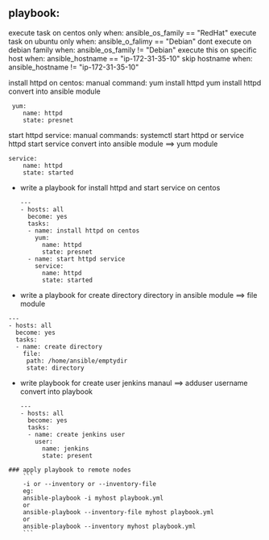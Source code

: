 ## playbook: 
execute task on centos only
when: ansible_os_family == "RedHat"
execute task on ubuntu only
when: ansible_o_falimy == "Debian"
dont execute on debian family
when: ansible_os_family != "Debian"
execute this on specific host
when: ansible_hostname == "ip-172-31-35-10"
skip hostname 
when: ansible_hostname != "ip-172-31-35-10"


install httpd on centos: 
manual command: yum install httpd
yum install httpd convert into ansible module
```
 yum:
    name: httpd
    state: presnet
```
start httpd service:
manual commands: systemctl start httpd or service httpd start
service convert into ansible module ==> yum module
```
service:
    name: httpd
    state: started
```
* write a playbook for install httpd and start service on centos
  ```
  ---
  - hosts: all
    become: yes
    tasks:
    - name: install httpd on centos
      yum:
        name: httpd
        state: presnet
    - name: start httpd service
      service:
        name: httpd
        state: started
  ```
* write a playbook for create directory
   directory in ansible module  ==> file module
```
---
- hosts: all
  become: yes
  tasks:
  - name: create directory
    file: 
     path: /home/ansible/emptydir
     state: directory
```
* write playbook for create user jenkins
  manaul ==> adduser username
  convert into playbook 
  ```
  ---
  - hosts: all
    become: yes
    tasks:
    - name: create jenkins user
      user:
        name: jenkins
        state: present
 ```
### apply playbook to remote nodes
     ```
     -i or --inventory or --inventory-file 
     eg: 
     ansible-playbook -i myhost playbook.yml
     or
     ansible-playbook --inventory-file myhost playbook.yml
     or
     ansible-playbook --inventory myhost playbook.yml
     ```